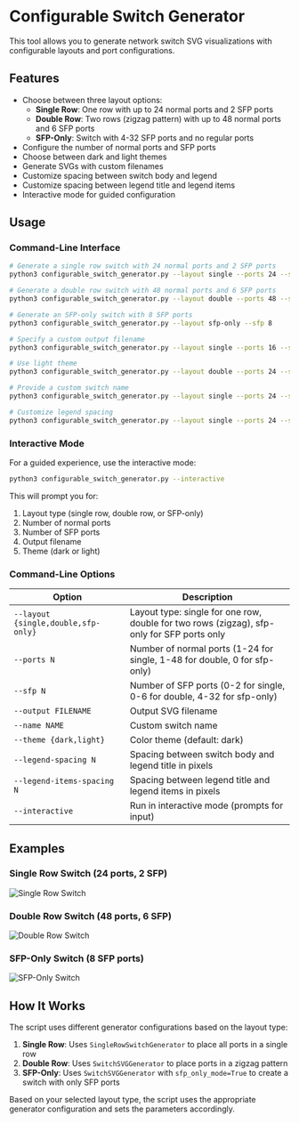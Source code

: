 # Configurable Switch Generator

This tool allows you to generate network switch SVG visualizations with configurable layouts and port configurations.

## Features

- Choose between three layout options:
  - **Single Row**: One row with up to 24 normal ports and 2 SFP ports
  - **Double Row**: Two rows (zigzag pattern) with up to 48 normal ports and 6 SFP ports
  - **SFP-Only**: Switch with 4-32 SFP ports and no regular ports
- Configure the number of normal ports and SFP ports
- Choose between dark and light themes
- Generate SVGs with custom filenames
- Customize spacing between switch body and legend
- Customize spacing between legend title and legend items
- Interactive mode for guided configuration

## Usage

### Command-Line Interface

```bash
# Generate a single row switch with 24 normal ports and 2 SFP ports
python3 configurable_switch_generator.py --layout single --ports 24 --sfp 2

# Generate a double row switch with 48 normal ports and 6 SFP ports
python3 configurable_switch_generator.py --layout double --ports 48 --sfp 6

# Generate an SFP-only switch with 8 SFP ports
python3 configurable_switch_generator.py --layout sfp-only --sfp 8

# Specify a custom output filename
python3 configurable_switch_generator.py --layout single --ports 16 --sfp 2 --output my_switch.svg

# Use light theme
python3 configurable_switch_generator.py --layout double --ports 24 --sfp 4 --theme light

# Provide a custom switch name
python3 configurable_switch_generator.py --layout single --ports 24 --sfp 2 --name "My Custom Switch"

# Customize legend spacing
python3 configurable_switch_generator.py --layout single --ports 24 --sfp 2 --legend-spacing 40 --legend-items-spacing 30
```

### Interactive Mode

For a guided experience, use the interactive mode:

```bash
python3 configurable_switch_generator.py --interactive
```

This will prompt you for:
1. Layout type (single row, double row, or SFP-only)
2. Number of normal ports
3. Number of SFP ports
4. Output filename
5. Theme (dark or light)

### Command-Line Options

| Option                           | Description                                                                                   |
|----------------------------------|-----------------------------------------------------------------------------------------------|
| `--layout {single,double,sfp-only}` | Layout type: single for one row, double for two rows (zigzag), sfp-only for SFP ports only |
| `--ports N`                      | Number of normal ports (1-24 for single, 1-48 for double, 0 for sfp-only)                     |
| `--sfp N`                        | Number of SFP ports (0-2 for single, 0-6 for double, 4-32 for sfp-only)                       |
| `--output FILENAME`              | Output SVG filename                                                                           |
| `--name NAME`                    | Custom switch name                                                                            |
| `--theme {dark,light}`           | Color theme (default: dark)                                                                   |
| `--legend-spacing N`             | Spacing between switch body and legend title in pixels                                        |
| `--legend-items-spacing N`       | Spacing between legend title and legend items in pixels                                       |
| `--interactive`                  | Run in interactive mode (prompts for input)                                                   |

## Examples

### Single Row Switch (24 ports, 2 SFP)

![Single Row Switch](single_row_switch_24p_2sfp.svg)

### Double Row Switch (48 ports, 6 SFP)

![Double Row Switch](double_row_switch_48p_6sfp.svg)

### SFP-Only Switch (8 SFP ports)

![SFP-Only Switch](sfp_only_switch_8p.svg)

## How It Works

The script uses different generator configurations based on the layout type:

1. **Single Row**: Uses `SingleRowSwitchGenerator` to place all ports in a single row
2. **Double Row**: Uses `SwitchSVGGenerator` to place ports in a zigzag pattern
3. **SFP-Only**: Uses `SwitchSVGGenerator` with `sfp_only_mode=True` to create a switch with only SFP ports

Based on your selected layout type, the script uses the appropriate generator configuration and sets the parameters accordingly.
